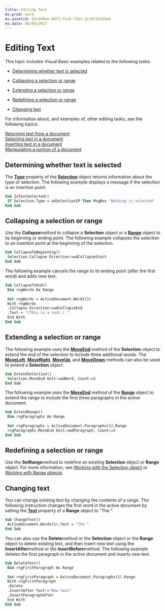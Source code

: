 ```yaml
---
title: Editing Text
ms.prod: word
ms.assetid: 55c4d9ee-00f1-fcc6-72b1-2c19f25420a6
ms.date: 06/08/2017
---
```



# Editing Text

This topic includes Visual Basic examples related to the following tasks:


-  [Determining whether text is selected](#Determining)
    
-  [Collapsing a selection or range](#Collapsing)
    
-  [Extending a selection or range](#Extending)
    
-  [Redefining a selection or range](#Redefining)
    
-  [Changing text](#Changing)
    

For information about, and examples of, other editing tasks, see the following topics:

 [Returning text from a document](returning-text-from-a-document.md)<br>
 [Selecting text in a document](selecting-text-in-a-document.md)<br>
 [Inserting text in a document](inserting-text-in-a-document.md)<br>
 [Manipulating a portion of a document](modifying-a-portion-of-a-document.md)<br>

## Determining whether text is selected

The **[Type](selection-type-property-word.md)** property of the **[Selection](selection-object-word.md)** object returns information about the type of selection. The following example displays a message if the selection is an insertion point.


```vb
Sub IsTextSelected() 
 If Selection.Type = wdSelectionIP Then MsgBox "Nothing is selected" 
End Sub
```


## Collapsing a selection or range

Use the **Collapse**method to collapse a **Selection** object or a **[Range](range-object-word.md)** object to its beginning or ending point. The following example collapses the selection to an insertion point at the beginning of the selection.


```vb
Sub CollapseToBeginning() 
 Selection.Collapse Direction:=wdCollapseStart 
End Sub
```

The following example cancels the range to its ending point (after the first word) and adds new text.




```vb
Sub CollapseToEnd() 
 Dim rngWords As Range 
 
 Set rngWords = ActiveDocument.Words(1) 
 With rngWords 
 .Collapse Direction:=wdCollapseEnd 
 .Text = "(This is a test.) " 
 End With 
End Sub
```


## Extending a selection or range

The following example uses the **[MoveEnd](selection-moveend-method-word.md)** method of the **Selection** object to extend the end of the selection to include three additional words. The **[MoveLeft](selection-moveleft-method-word.md)**, **[MoveRight](selection-moveright-method-word.md)**, **[MoveUp](selection-moveup-method-word.md)**, and **[MoveDown](selection-movedown-method-word.md)** methods can also be used to extend a **Selection** object.


```vb
Sub ExtendSelection() 
 Selection.MoveEnd Unit:=wdWord, Count:=3 
End Sub
```

The following example uses the **[MoveEnd](range-moveend-method-word.md)** method of the **[Range](range-object-word.md)** object to extend the range to include the first three paragraphs in the active document.




```vb
Sub ExtendRange() 
 Dim rngParagraphs As Range 
 
 Set rngParagraphs = ActiveDocument.Paragraphs(1).Range 
 rngParagraphs.MoveEnd Unit:=wdParagraph, Count:=2 
End Sub
```


## Redefining a selection or range

Use the **SetRange**method to redefine an existing **Selection** object or **Range** object. For more information, see [Working with the Selection object](working-with-the-selection-object.md) or [Working with Range objects](working-with-range-objects.md).


## Changing text

You can change existing text by changing the contents of a range. The following instruction changes the first word in the active document by setting the **[Text](range-text-property-word.md)** property of a **Range** object to "The ".


```vb
Sub ChangeText() 
 ActiveDocument.Words(1).Text = "The " 
End Sub
```

You can also use the **Delete**method or the **Selection** object or the **Range** object to delete existing text, and then insert new text using the **InsertAfter**method or the **InsertBefore**method. The following example deletes the first paragraph in the active document and inserts new text.




```vb
Sub DeleteText() 
 Dim rngFirstParagraph As Range 
 
 Set rngFirstParagraph = ActiveDocument.Paragraphs(1).Range 
 With rngFirstParagraph 
 .Delete 
 .InsertAfter Text:="New text" 
 .InsertParagraphAfter 
 End With 
End Sub
```


